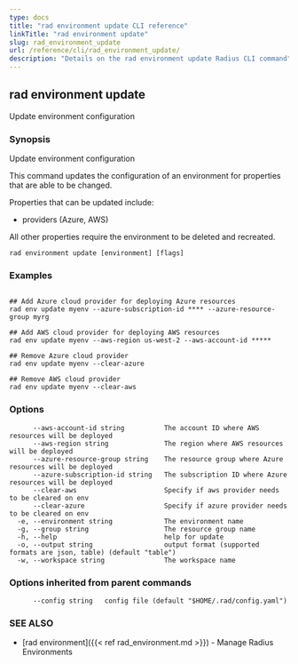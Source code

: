 ```yaml
---
type: docs
title: "rad environment update CLI reference"
linkTitle: "rad environment update"
slug: rad_environment_update
url: /reference/cli/rad_environment_update/
description: "Details on the rad environment update Radius CLI command"
---
```

## rad environment update

Update environment configuration

### Synopsis

Update environment configuration
	
This command updates the configuration of an environment for properties that are able to be changed.
		
Properties that can be updated include:
- providers (Azure, AWS)
		  
All other properties require the environment to be deleted and recreated.


```
rad environment update [environment] [flags]
```

### Examples

```

## Add Azure cloud provider for deploying Azure resources
rad env update myenv --azure-subscription-id **** --azure-resource-group myrg

## Add AWS cloud provider for deploying AWS resources
rad env update myenv --aws-region us-west-2 --aws-account-id *****

## Remove Azure cloud provider
rad env update myenv --clear-azure

## Remove AWS cloud provider
rad env update myenv --clear-aws

```

### Options

```
      --aws-account-id string          The account ID where AWS resources will be deployed
      --aws-region string              The region where AWS resources will be deployed
      --azure-resource-group string    The resource group where Azure resources will be deployed
      --azure-subscription-id string   The subscription ID where Azure resources will be deployed
      --clear-aws                      Specify if aws provider needs to be cleared on env
      --clear-azure                    Specify if azure provider needs to be cleared on env
  -e, --environment string             The environment name
  -g, --group string                   The resource group name
  -h, --help                           help for update
  -o, --output string                  output format (supported formats are json, table) (default "table")
  -w, --workspace string               The workspace name
```

### Options inherited from parent commands

```
      --config string   config file (default "$HOME/.rad/config.yaml")
```

### SEE ALSO

* [rad environment]({{< ref rad_environment.md >}})	 - Manage Radius Environments

